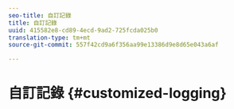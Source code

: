 ```yaml
---
seo-title: 自訂記錄
title: 自訂記錄
uuid: 415582e8-cd89-4ecd-9ad2-725fcda025b0
translation-type: tm+mt
source-git-commit: 557f42cd9a6f356aa99e13386d9e8d65e043a6af

---
```



# 自訂記錄 {#customized-logging}
